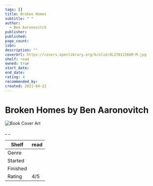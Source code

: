 ```yaml
---
tags: []
title: Broken Homes
subtitle: " "
author:
  - Ben Aaronovitch
publisher:
published:
page_count:
isbn:
description: ""
coverUrl: https://covers.openlibrary.org/b/olid/OL27011566M-M.jpg
shelf: read
owned: true
start_date:
end_date:
rating: 4
recommended_by:
created: 2021-04-22
---
```


# Broken Homes by Ben Aaronovitch

![Book Cover Art](https://covers.openlibrary.org/b/olid/OL27011566M-M.jpg)

_ _

| Shelf | read |
| --- | --- |
| Genre |  |
| Started |  |
| Finished |  |
| Rating | 4/5 |

